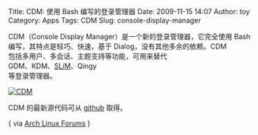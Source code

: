Title: CDM: 使用 Bash 编写的登录管理器
Date: 2009-11-15 14:07
Author: toy
Category: Apps
Tags: CDM
Slug: console-display-manager

CDM（Console Display Manager）是一个新的登录管理器，它完全使用 Bash  
编写，其特点是轻巧、快速，基于 Dialog，没有其他多余的依赖。CDM  
包括多用户、多会话、主题支持等功能，可用来替代  
GDM、KDM、[SLiM](http://linuxtoy.org/archives/slim.html)、Qingy  
等登录管理器。

[![CDM](http://i.linuxtoy.org/images/2009/11/cde-thumb.jpg)](http://i.linuxtoy.org/images/2009/11/cde.jpg)

CDM 的最新源代码可从 [github](http://github.com/ghost1227/cdm) 取得。

{ via [Arch Linux
Forums](http://bbs.archlinux.org/viewtopic.php?id=84408) }
